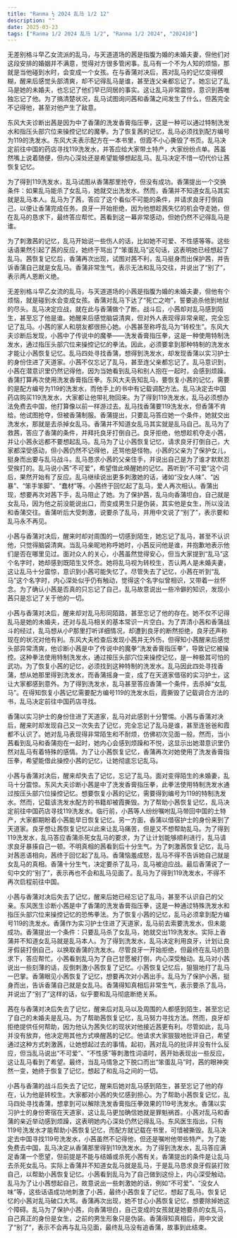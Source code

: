 ```yaml
---
title: "Ranma ½ 2024 乱马 1/2 12"
description: ""
date: 2025-03-23
tags: ["Ranma 1/2 2024 乱马 1/2", "Ranma 1/2 2024", "202410"]
---
```


无差别格斗早乙女流派的乱马，与天道道场的茜是指腹为婚的未婚夫妻，但他们对这段安排的婚姻并不满意，觉得对方很多管闲事。乱马有一个不为人知的烦恼，那就是当他碰到水时，会变成一个女孩。在与香蒲对决后，茜对乱马的记忆变得模糊，醒来后感觉头部清爽，却不记得乱马是谁，甚至连父亲都忘记了。她忘记了乱马是她的未婚夫，也忘记了他们早已同居的事实。这让乱马非常震惊，意识到茜唯独忘记了他。为了搞清楚状况，乱马试图询问茜和香蒲之间发生了什么，但茜完全不记得他，甚至对他产生了敌意。

东风大夫诊断出茜是因为中了香蒲的洗发香膏指压拳，这是一种可以通过特制洗发水和指压头部穴位来操控记忆的魔拳。为了恢复茜的记忆，乱马必须找到配方编号为119的洗发水。东风大夫表示配方在一本书里，但霞不小心撕毁了书页。乱马决定前往中国的药店寻找119洗发水，并答应给大家带土特产，大家纷纷点单。茜虽然嘴上说着随便，但内心深处还是希望能够想起乱马。乱马决定不惜一切代价让茜恢复记忆。

为了得到119洗发水，乱马试图从香蒲那里抢夺，但没有成功。香蒲提出一个交换条件：如果乱马能杀了女乱马，她就交出洗发水。然而，香蒲并不知道女乱马其实就是乱马本人。乱马为了茜，答应了这个看似不可能的条件，并请求良牙打倒自己，以便让香蒲完成任务。良牙一开始拒绝，因为他想趁茜失忆的机会夺走她，但在乱马的恳求下，最终答应帮忙。茜看到这一幕非常感动，但她仍然不记得乱马是谁。

为了刺激茜的记忆，乱马开始说一些伤人的话，比如她不可爱、不性感等等。这些话语果然引起了茜的反应，她终于骂出了“笨蛋乱马”这句话，这表明她已经想起了乱马。茜恢复记忆后，香蒲再次出现，试图对茜不利，乱马挺身而出保护茜，并告诉香蒲自己就是女乱马。香蒲非常生气，表示无法和乱马交往，并说出了“别了”，表示两人恩断义绝。

无差别格斗早乙女流的乱马，与天道道场的小茜是指腹为婚的未婚夫妻，但他有个烦恼，就是碰到水会变成女孩。香蒲对乱马下达了“死亡之吻”，誓要追杀他到地狱的尽头。乱马决定应战，就在此与香蒲做个了断。战斗后，小茜却对乱马感到陌生，甚至忘了他是谁。她醒来后感觉脑袋清爽，但对外人表现得非常亲昵，完全忘记了乱马。小茜的家人和朋友都很担心她。小茜甚至称呼乱马为“转校生”。东风大夫诊断后发现，小茜中了传说中的魔拳——洗发香膏指压拳，这是一种使用特制洗发水，通过指压头部穴位来操控记忆的拳法。因此，必须要拿到那种特制的洗发水才能让小茜恢复记忆。乱马四处寻找香蒲，想得到洗发水，却发现香蒲以实习护士的身份住进了天道家。小茜不仅忘记了乱马，甚至连父亲都忘记了。乱马意识到，小茜在潜意识里仍然记得他，因为当她看到乱马和别人抱在一起时，会感到烦躁。香蒲打算再次使用洗发香膏指压拳。东风大夫告知乱马，要恢复小茜的记忆，需要的是配方编号为119的洗发水，而他手上的书中有记载调配方法。乱马决定去中国药店购买119洗发水，大家都让他带礼物回来。为了得到119洗发水，乱马必须想办法免费去中国，他打算像以前一样游过去。乱马找香蒲要119洗发水，但香蒲不肯给。他试图抢夺，但被香蒲制服。香蒲提出，只要乱马答应她一个条件，她就交出洗发水，那就是去杀掉女乱马。香蒲并不知道女乱马其实就是乱马自己。乱马为了救茜，答应了香蒲的条件，并拜托良牙打倒自己。良牙拒绝，他想趁机夺走小茜，并让小茜永远都不要想起乱马。乱马为了让小茜恢复记忆，请求良牙打倒自己，大家都深受感动，但小茜仍然不记得他，还骂他是怪物。小茜的父亲为了保护女儿，挺身而出要与乱马战斗。乱马恳求小茜的父亲住手，并说出自己是为了谁才默默忍受挨打的。乱马说小茜“不可爱”，希望借此唤醒她的记忆。茜听到“不可爱”这个词后，果然开始有了反应。乱马继续说出更多刺激她的话，诸如“没女人味”、“凶暴”、“笨手笨脚”、“蠢材”等。小茜终于回忆起了乱马，爱人再次相认。香蒲出现，想要再次对茜下手，乱马阻止了她。为了保护茜，乱马向香蒲坦白，自己就是女乱马，因为他之前没能说出口，而变成男生只是伪装，其实他是女生，所以没法和香蒲交往。香蒲听后大受刺激，说要杀了乱马，并用中文说了“别了”，表示要和乱马永不再见。 

小茜与香蒲对决后，醒来时却对周围的一切感到陌生，她忘记了乱马，甚至不认识他，只觉得脑袋清爽。当乱马亲昵地称呼她时，小茜反问他是谁，并抱歉地表示他们是否在哪里见过。面对众人的关心，小茜虽然觉得安心，但当大家提到“乱马”这个名字时，她却感到既陌生又怀念。她将乱马视为转校生，否认两人是未婚夫妻，这让乱马十分震惊，意识到小茜可能失忆了。尽管失去了记忆，小茜在听到“乱马”这个名字时，内心深处似乎仍有触动，觉得这个名字似曾相识，又带着一丝怀念。为了确认小茜是否真的只忘记了自己，乱马故意说出一些冷僻的知识，发现小茜只是忘记了关于他的一切。

小茜与香蒲对决后，醒来却对乱马形同陌路，甚至忘记了他的存在。她不仅不记得乱马是她的未婚夫，还对与乱马相关的基本常识一片空白。为了弄清小茜和香蒲战斗的经过，乱马想从小P那里打听详细情况，却遭到良牙的断然拒绝，良牙还声称现在的状况对他有利。东风大夫检查后发现小茜并无外伤，但得知小茜醒来后感觉头部异常清爽，他诊断小茜是中了传说中的魔拳“洗发香膏指压拳”，导致记忆被操控。这种拳法使用特制洗发水，通过按压头部穴位来操控记忆，是一种极其可怕的武功。为了恢复小茜的记忆，必须找到这种特制的洗发水。乱马因此四处寻找香蒲，想从她那里得到洗发水，而香蒲摇身一变，成了在天道家借宿的实习护士，这让大家都感到意外。为了得到洗发水，乱马甚至答应香蒲一个条件，去杀掉“女乱马”。在得知恢复小茜记忆需要配方编号119的洗发水后，霞撕毁了记载调合方法的书，乱马决定前往中国药店寻找。

香蒲以实习护士的身份住进了天道家，乱马对此感到十分警惕。小茜与香蒲对决后，醒来时却发现自己又一次失去了记忆，完全忘记了乱马是谁，甚至连爸爸和霞都不认识了。她对乱马表现得非常陌生和不耐烦，仿佛初次见面一般。然而，当小茜看到乱马和香蒲抱在一起时，她内心会感到烦躁和不悦，这显示出她潜意识里仍然对乱马有着特殊的感情。为了让小茜恢复记忆，香蒲再次对她使用了洗发香膏指压拳，希望能借此操控小茜的记忆，让她彻底忘记乱马。

小茜与香蒲对决后，醒来却失去了记忆，忘记了乱马。面对变得陌生的未婚妻，乱马十分震惊。东风大夫诊断小茜是中了洗发香膏指压拳，此拳法使用特制洗发水通过按压头部穴位操控记忆。想要恢复小茜的记忆，需要得到编号为119的特制洗发水。然而，记载该洗发水配方的书籍却被霞撕毁。为了帮助小茜恢复记忆，乱马决定前往中国药店寻找119洗发水。临行前，小茜等人纷纷嘱咐乱马带回中国的土特产，大家都期盼着小茜能早日恢复记忆。另一方面，香蒲以借宿护士的身份来到了天道家。良牙想让茜恢复记忆以此来让乱马痛苦，但是又不想帮助乱马。为了得到119洗发水，乱马答应香蒲杀死女乱马的要求，为了让计划能够顺利进行，乱马请求良牙暴揍自己一顿。不明真相的茜看到后十分生气。为了刺激茜恢复记忆，乱马对茜恶语相向，茜终于回忆起了乱马。香蒲恼羞成怒，乱马不得不告诉她自己就是女乱马的真相。香蒲十分生气，决定要杀了乱马，乱马被迫应战。最后香蒲说了一句中文的“别了”，表示再也不会和乱马见面了。乱马为了得到119洗发水，不得不再次启程前往中国。

小茜与香蒲对决后失去了记忆，醒来后她已经忘记了乱马，甚至不认识自己的父亲。东风医生诊断小茜是中了香蒲的洗发香膏指压拳，这是一种通过特殊洗发水和指压头部穴位来操控记忆的恐怖拳法。为了恢复小茜的记忆，乱马必须拿到配方编号119的洗发水。香蒲作为实习护士住进了天道家，乱马前去索要洗发水，但未能成功。香蒲提出一个条件：只要乱马杀了女乱马，她就交出119洗发水。实际上香蒲并不知道女乱马就是乱马本人。为了得到洗发水，乱马决定利用良牙，计划让良牙假装打倒自己，以换取香蒲的洗发水。尽管良牙一开始拒绝，但最终在乱马的恳求下，答应帮忙。小茜看到乱马为了自己甘愿被打倒，内心深受触动。乱马对小茜说出一些刻薄的话，反倒刺激小茜恢复了记忆。小茜恢复记忆后，狠狠地打了乱马一巴掌。香蒲眼见小茜恢复了记忆，想要再次对小茜出手。乱马为了保护小茜，挺身而出，告诉香蒲自己就是女乱马。香蒲得知真相后非常生气，表示要杀了乱马，并说出了“别了”这样的话，似乎要和乱马彻底断绝关系。

茜在与香蒲对决后失去了记忆，醒来后对乱马以及周围的人都感到陌生，甚至忘记了自己的未婚夫是乱马。为了帮助茜恢复记忆，乱马努力寻找方法。然而，良牙却拒绝提供任何帮助，因为他认为茜失忆的现状对他接近茜更有利。尽管如此，乱马并没有放弃，他决定用其他方式唤醒茜的记忆。他请求大家狠狠地批评自己，希望通过这种方式刺激茜，让她想起过去的事情。起初，茜对乱马的批评并没有什么反应，但当乱马说出“不可爱”、“不性感”等刺激性词语时，茜开始表现出一些反应，这让乱马看到了希望。最终，当乱马情急之下脱口而出“笨蛋乱马”时，茜的眼神突然一变，她终于恢复了记忆，想起了和乱马之间的一切。

小茜与香蒲的战斗后失去了记忆，醒来后她对乱马感到陌生，甚至忘记了他的存在，认为他是转校生。大家都对小茜的失忆感到担心。为了帮助小茜恢复记忆，乱马四处寻找香蒲，想拿到可以解除洗发香膏指压拳效果的119号洗发水。香蒲以实习护士的身份寄宿在天道家，这让乱马更加确信她就是罪魁祸首。小茜对乱马和香蒲的亲近举动感到烦躁，这表明她内心深处仍然记得乱马。东风医生指出，只有119号洗发水才能帮助小茜恢复记忆，而配方就记载在书里，可惜被撕毁。乱马决定去中国寻找119号洗发水，小茜虽然不记得他，但还是嘱咐他带些特产。为了能免费去中国，乱马决定从香蒲那里得到119洗发水。为了得到洗发水，乱马答应满足香蒲一个愿望，但前提是不能与结婚或杀死小茜有关。香蒲提出的条件是让乱马去杀死女乱马。实际上香蒲并不知道女乱马就是乱马，于是乱马恳求良牙假装打败自己，以帮助小茜恢复记忆。小茜看到乱马为了自己做到这份上，内心深受触动。乱马为了让小茜想起自己，故意说出一些刺激她的话，例如“不可爱”、“没女人味”等，这些话语成功地刺激了小茜，最终小茜恢复了记忆，想起了乱马。恢复记忆的小茜对乱马破口大骂。香蒲再次出现，她不甘心小茜恢复记忆，想要除掉她这个障碍。乱马为了保护小茜，向香蒲坦白，自己变成的女孩就是她要杀的女乱马，自己真正的身份是女生，之前的男生形象只是伪装。香蒲得知真相后，用中文说了“别了”，表示不会再与乱马见面，最终乱马没有追香蒲，故事到此结束。